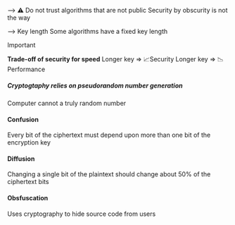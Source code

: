 
--> ⚠ Do not trust algorithms that are not public
Security by obscurity is not the way

--> Key length
Some algorithms have a fixed key length

>[!important]
>**Trade-off of security for speed**
Longer key => 📈Security
Longer key => 📉Performance

##### Cryptogtaphy relies on pseudorandom number generation
Computer cannot a truly random number
#### Confusion
Every bit of the ciphertext must depend upon more than one bit of the encryption key
#### Diffusion
Changing a single bit of the plaintext should change about 50% of the ciphertext bits
#### Obsfuscation
Uses cryptography to hide source code from users
